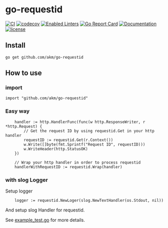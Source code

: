 # go-requestid

[![CI](https://github.com/akm/go-requestid/actions/workflows/ci.yml/badge.svg)](https://github.com/akm/go-requestid/actions/workflows/ci.yml)
[![codecov](https://codecov.io/github/akm/go-requestid/graph/badge.svg?token=9BcanbSLut)](https://codecov.io/github/akm/go-requestid)
[![Enabled Linters](https://img.shields.io/badge/dynamic/yaml?url=https%3A%2F%2Fraw.githubusercontent.com%2Fakm%2Fgo-requestid%2Frefs%2Fheads%2Fmain%2F.project.yaml&query=%24.linters&label=enabled%20linters&color=%2317AFC2)](.golangci.yml)
[![Go Report Card](https://goreportcard.com/badge/github.com/akm/go-requestid)](https://goreportcard.com/report/github.com/akm/go-requestid)
[![Documentation](https://img.shields.io/badge/go.dev-reference-007d9c?logo=go&logoColor=white&style=flat-square)](https://pkg.go.dev/github.com/akm/go-requestid)
[![license](https://img.shields.io/github/license/akm/go-requestid)](./LICENSE)

## Install

```shell
go get github.com/akm/go-requestid
```

## How to use

### import

```golang
import "github.com/akm/go-requestid"
```

### Easy way

```golang
    handler := http.HandlerFunc(func(w http.ResponseWriter, r *http.Request) {
        // Get the request ID by using requestid.Get in your http handler
        requestID := requestid.Get(r.Context())
		w.Write([]byte(fmt.Sprintf("Request ID", requestID)))
		w.WriteHeader(http.StatusOK)
	})

    // Wrap your http handler in order to process requestid
	handlerWithRequestID := requestid.Wrap(handler)
```

### with slog Logger

Setup logger

```golang
    logger := requestid.NewLoger(slog.NewTextHandler(os.Stdout, nil))
```

And setup slog Handler for requestid.

See [example_test.go](./example_test.go) for more details.
